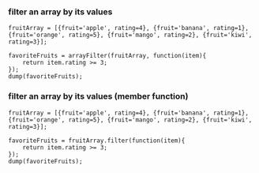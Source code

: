  ### filter an array by its values
 ```luceescript+trycf
fruitArray = [{fruit='apple', rating=4}, {fruit='banana', rating=1}, {fruit='orange', rating=5}, {fruit='mango', rating=2}, {fruit='kiwi', rating=3}];

favoriteFruits = arrayFilter(fruitArray, function(item){
     return item.rating >= 3;
});
dump(favoriteFruits);
``` 

### filter an array by its values (member function)
 ```luceescript+trycf
fruitArray = [{fruit='apple', rating=4}, {fruit='banana', rating=1}, {fruit='orange', rating=5}, {fruit='mango', rating=2}, {fruit='kiwi', rating=3}];

favoriteFruits = fruitArray.filter(function(item){
     return item.rating >= 3;
});
dump(favoriteFruits);
```